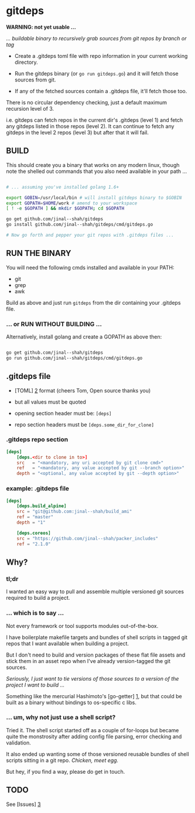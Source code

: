 # gitdeps

[1]: https://github.com/hashicorp/go-getter "Hashicorp go-getter on github"
[2]: https://github.com/toml-lang/toml "toml on github"
[3]: https://github.com/jinal--shah/go-get-gitdeps/issues "go-get-gitdeps issues"

**WARNING: not yet usable ...**

_... buildable binary to recursively grab sources from git repos by branch or tag_

* Create a .gitdeps toml file with repo information in your current working directory.

* Run the gitdeps binary (or `go run gitdeps.go`) and it will fetch those sources from git.

* If any of the fetched sources contain a .gitdeps file, it'll fetch those too.

There is no circular dependency checking, just a default maximum recursion level of 3.

i.e. gitdeps can fetch repos in the current dir's .gitdeps (level 1) and fetch any gitdeps
listed in those repos (level 2). It can continue to fetch any gitdeps in the level 2 repos
(level 3) but after that it will fail.

## BUILD

This should create you a binary that works on any modern linux, 
though note the shelled out commands that you also need
available in your path ...

```bash

# ... assuming you've installed golang 1.6+

export GOBIN=/usr/local/bin # will install gitdeps binary to $GOBIN
export GOPATH=$HOME/work # amend to your workspace
[ ! -e $GOPATH ] && mkdir $GOPATH; cd $GOPATH

go get github.com/jinal--shah/gitdeps
go install github.com/jinal--shah/gitdeps/cmd/gitdeps.go

# Now go forth and pepper your git repos with .gitdeps files ...

```

## RUN THE BINARY

You will need the following cmds installed and available in your PATH:

* git
* grep
* awk

Build as above and just run `gitdeps` from the dir containing your
.gitdeps file. 

### ... or RUN WITHOUT BUILDING ...
Alternatively, install golang and create a GOPATH as above then:

```bash

go get github.com/jinal--shah/gitdeps
go run github.com/jinal--shah/gitdeps/cmd/gitdeps.go

```

## .gitdeps file

* [TOML] [2] format (cheers Tom, Open source thanks you)

* but all values must be quoted 

* opening section header must be: `[deps]`

* repo section headers must be `[deps.some_dir_for_clone]`

### .gitdeps repo section

```toml
[deps]
    [deps.<dir to clone in to>]
    src   = "<mandatory, any uri accepted by git clone cmd>"
    ref   = "<mandatory, any value accepted by git --branch option>"
    depth = "<optional, any value accepted by git --depth option>"
```

### example: .gitdeps file

```toml
[deps]
    [deps.build_alpine]
    src = "git@github.com:jinal--shah/build_ami"
    ref = "master"
    depth = "1"

    [deps.coreos]
    src = "https://github.com/jinal--shah/packer_includes"
    ref = "2.1.0"
```

## Why?

### tl;dr

I wanted an easy way to pull and assemble multiple versioned git sources required to
build a project.

### ... which is to say ...

Not every framework or tool supports modules out-of-the-box.

I have boilerplate makefile targets and bundles of shell scripts in tagged
git repos that I want available when building a project.

But I don't need to build and version packages of these flat file assets and stick
them in an asset repo when I've already version-tagged the git sources.

_Seriously, I just want to tie versions of those sources to a version of the project_
_I want to build ..._

Something like the mercurial Hashimoto's [go-getter] [1], but 
that could be built as a binary without bindings to os-specific c libs.

### ... um, why not just use a shell script?

Tried it. The shell script started off as a couple of for-loops but became quite
the monstrosity after adding config file parsing, error checking and validation.

It also ended up wanting some of those versioned reusable bundles of shell scripts sitting in
a git repo. _Chicken, meet egg._

But hey, if you find a way, please do get in touch.

## TODO

See [Issues] [3]

